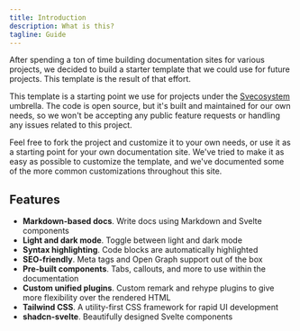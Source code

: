 ```yaml
---
title: Introduction
description: What is this?
tagline: Guide
---
```


After spending a ton of time building documentation sites for various projects, we decided to build a starter template that we could use for future projects. This template is the result of that effort.

This template is a starting point we use for projects under the [Svecosystem](https://github.com/svecosystem) umbrella. The code is open source, but it's built and maintained for our own needs, so we won't be accepting any public feature requests or handling any issues related to this project.

Feel free to fork the project and customize it to your own needs, or use it as a starting point for your own documentation site. We've tried to make it as easy as possible to customize the template, and we've documented some of the more common customizations throughout this site.

## Features

- **Markdown-based docs**. Write docs using Markdown and Svelte components
- **Light and dark mode**. Toggle between light and dark mode
- **Syntax highlighting**. Code blocks are automatically highlighted
- **SEO-friendly**. Meta tags and Open Graph support out of the box
- **Pre-built components**. Tabs, callouts, and more to use within the documentation
- **Custom unified plugins**. Custom remark and rehype plugins to give more flexibility over the rendered HTML
- **Tailwind CSS**. A utility-first CSS framework for rapid UI development
- **shadcn-svelte**. Beautifully designed Svelte components
